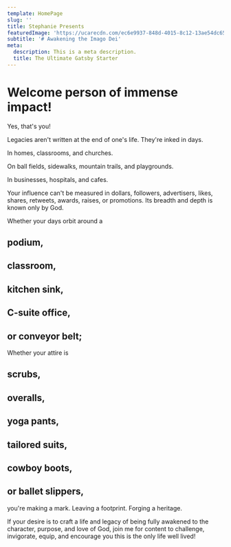 ```yaml
---
template: HomePage
slug: ''
title: Stephanie Presents
featuredImage: 'https://ucarecdn.com/ec6e9937-848d-4015-8c12-13ae54dc6584/'
subtitle: '# Awakening the Imago Dei'
meta:
  description: This is a meta description.
  title: The Ultimate Gatsby Starter
---
```



# Welcome person of immense impact!

Yes, that's you! 

Legacies aren't written at the end of one's life. They're inked in days. 



In homes, classrooms, and churches. 

On ball fields, sidewalks, mountain trails, and playgrounds. 

In businesses, hospitals, and cafes.



Your influence can't be measured in dollars, followers, advertisers, likes, shares, retweets, awards, raises, or promotions. Its breadth and depth is known only by God.

Whether your days orbit around a

## podium,

## classroom,

## kitchen sink,

## C-suite office,

## or conveyor belt;

Whether your attire is

## scrubs,

## overalls,

## yoga pants,

## tailored suits,

## cowboy boots,

## or ballet slippers,

you're making a mark. Leaving a footprint. Forging a heritage. 

If your desire is to craft a life and legacy of being fully awakened to the character, purpose, and love of God, join me for content to challenge, invigorate, equip, and encourage you this is the only life well lived!



## 

## 

##
